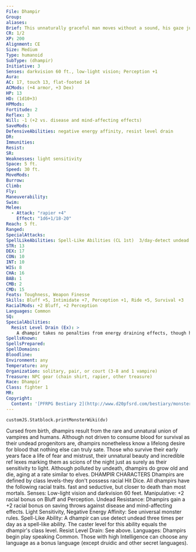 ```yaml
---
File: Dhampir
Group: 
aliases: 
Brief: This unnaturally graceful man moves without a sound, his gaze just as piercing as the needle-sharp blade he effortlessly wields.
CR: 1/2
XP: 200
Alignment: CE
Size: Medium
Type: humanoid
SubType: (dhampir)
Initiative: 3
Senses: darkvision 60 ft., low-light vision; Perception +1
Aura: 
AC: 17, touch 13, flat-footed 14
ACMods: (+4 armor, +3 Dex)
HP: 13
HD: (1d10+3)
HPMods: 
Fortitude: 2
Reflex: 3
Will: -1 (+2 vs. disease and mind-affecting effects)
SaveMods: 
DefensiveAbilities: negative energy affinity, resist level drain
DR: 
Immunities: 
Resist: 
SR: 
Weaknesses: light sensitivity
Space: 5 ft.
Speed: 30 ft.
MoveMods: 
Burrow: 
Climb: 
Fly: 
Maneuverability: 
Swim: 
Melee: 
  - Attack: "rapier +4"
    Effect: "1d6+1/18-20"
Reach: 5 ft.
Ranged: 
SpecialAttacks: 
SpellLikeAbilities: Spell-Like Abilities (CL 1st)  3/day-detect undead
STR: 13
DEX: 17
CON: 10
INT: 10
WIS: 8
CHA: 16
BAB: 1
CMB: 2
CMD: 15
Feats: Toughness, Weapon Finesse
Skills: Bluff +5, Intimidate +7, Perception +1, Ride +5, Survival +3
RacialMods: +2 Bluff, +2 Perception
Languages: Common
SQ: 
SpecialAbilities:
  Resist Level Drain (Ex): >
    A dhampir takes no penalties from energy draining effects, though he can still be killed if he accrues more negative levels then he has Hit Dice. After 24 hours, any negative levels a dhampir takes are removed without the need for an additional saving throw.
SpellsKnown: 
SpellsPrepared: 
SpellDomains: 
Bloodline: 
Environment: any
Temperature: any
Organization: solitary, pair, or court (3-8 and 1 vampire)
Treasure: NPC gear (chain shirt, rapier, other treasure)
Race: Dhampir
Class: fighter 1
MR: 
Copyright:
  Content: '[PFRPG Bestiary 2](http://www.d20pfsrd.com/bestiary/monster-listings/humanoids/dhampir)'
---
```

```dataviewjs
customJS.Statblock.printMonsterWiki(dv)
```
Cursed from birth, dhampirs result from the rare and unnatural union of vampires and humans. Although not driven to consume blood for survival as their undead progenitors are, dhampirs nonetheless know a lifelong desire for blood that nothing else can truly sate. Those who survive their early years face a life of fear and mistrust, their unnatural beauty and incredible ref lexes marking them as scions of the night just as surely as their sensitivity to light. Although polluted by undeath, dhampirs do grow old and die, aging at a rate similar to elves.  DHAMPIR CHARACTERS  Dhampirs are defined by class levels-they don't possess racial Hit Dice. All dhampirs have the following racial traits.  fast and seductive, but closer to death than most mortals.  Senses: Low-light vision and darkvision 60 feet.  Manipulative: +2 racial bonus on Bluff and Perception.  Undead Resistance: Dhampirs gain a +2 racial bonus on saving throws against disease and mind-affecting effects.  Light Sensitivity, Negative Energy Affinity: See universal monster rules.  Spell-Like Ability: A dhampir can use detect undead three times per day as a spell-like ability. The caster level for this ability equals the dhampir's class level.  Resist Level Drain: See above.  Languages: Dhampirs begin play speaking Common. Those with high Intelligence can choose any language as a bonus language (except druidic and other secret languages).
